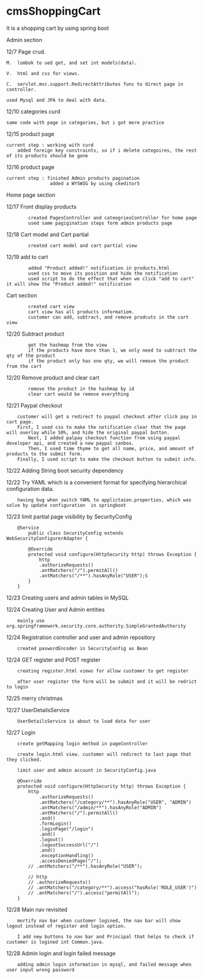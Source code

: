 # cmsShoppingCart
It is a shopping cart by using spring boot

Admin section

12/7 Page crud. 

	M.  lombok to ued get, and set int models(data).

	V.  html and css for views.

	C.  servlet.mvc.support.RedirectAttributes func to direct page in controller.

	used Mysql and JPA to deal with data.

12/10 categories curd

	same code with page in categories, but i got more practice 

12/15 product page

	current step : working with curd 
		added foreign key constraints, so if i delete categoires, the rest of its products should be gone

12/16 product page

	current step : finished Admin products pagination
               		added a WYSWIG by using ckeditor5
               
Home page section

12/17 Front display products

            created PagesController and cateogriesController for home page
            used same pagigination steps form admin products page

12/18 Cart model and Cart partial

           	created cart model and cart partial view

12/19 add to cart

            added "Product added!" notification in products.html
            used css to move its position and hide the notification
            used script to do the effect that when we click "add to cart" it will show the "Product added!" notification

Cart section

        	created cart view
            cart view has all products informatiom.
            customer can add, subtract, and remove prodcuts in the cart view

12/20 Subtract product

            get the hashmap from the view
            if the products have more than 1, we only need to subtract the qty of the product
            if the product only has one qty, we will remove the product from the cart
			
12/20 Remove product and clear cart

            remove the product in the hashmap by id
            clear cart would be remove everything

12/21 Paypal checkout

		customer will get a redirect to paypal checkout after click pay in cart page. 
		First, I used css to make the notification clear that the page will overlay while 50%, and hide the original paypal button.
        	Next, I added palpay checkout function from using paypal developer api, and created a new paypal sanbox.
        	Then, I used time thyme to get all name, price, and amount of products to the submit form.
		Finally, I used script to make the checkout button to submit info.
         

12/22 Adding String boot security dependency

12/22 Try YAML which is a convenient format for specifying hierarchical configuration data.
		
		having bug when switch YAML to applictaion.properties, which was solve by update configuration  in springboot
	
12/23 limit partial page visibility by SecurityConfig

		@Service
			public class SecurityConfig extends WebSecurityConfigurerAdapter {

    		@Override
    		protected void configure(HttpSecurity http) throws Exception {
        		http
                .authorizeRequests()
                .antMatchers("/").permitAll()
                .antMatchers("/**").hasAnyRole("USER");S
    		}
		}

12/23 Creating users and admin tables in MySQL

12/24 Creating User and Admin entities 
		
		mainly use org.springframework.security.core.authority.SimpleGrantedAuthority

12/24 Registration controller and user and admin repository

		created paswordEncoder in SecurityConfig as Bean

12/24 GET register and POST register

		creating register.html views for allow customer to get register 

		after user register the form will be submit and it will be redrict to login 

12/25 merry christmas

12/27 UserDetailsService

		UserDetailsService is about to load data for user 

12/27 Login

		create getMapping login method in pageController

		create login.html view. customer will redirect to last page that they clicked.

		limit user and admin account in SecurityConfig.java

		@Override
    	protected void configure(HttpSecurity http) throws Exception {
        	http
                .authorizeRequests()
                .antMatchers("/category/**").hasAnyRole("USER", "ADMIN")
                .antMatchers("/admin/**").hasAnyRole("ADMIN")
                .antMatchers("/").permitAll()
                .and()
                .formLogin()
                .loginPage("/login")
                .and()
                .logout()
                .logoutSuccessUrl("/")
                .and()
                .exceptionHandling()
                .accessDeniedPage("/");
        	// .antMatchers("/**").hasAnyRole("USER");

        	// http
        	// .authorizeRequests()
        	// .antMatchers("/category/**").access("hasRole('ROLE_USER')")
        	// .antMatchers("/").access("permitAll");
    	}

12/28 Main nav revisited

		mortify nav bar when customer logined, the nav bar will show logout instead of register and login option. 

		I add new buttons to nav bar and Principal that helps to check if customer is logined int Common.java.

12/28 Admin login and login failed message

		adding admin login information in mysql, and failed message when user input wrong password


